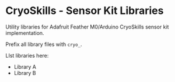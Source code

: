 # CryoSkills - Sensor Kit Libraries
Utility libraries for Adafruit Feather M0/Arduino CryoSkills sensor kit implementation.

Prefix all library files with `cryo_`.

LIst libraries here:
 - Library A
 - Library B